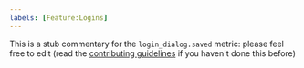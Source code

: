 ```yaml
---
labels: [Feature:Logins]
---
```


This is a stub commentary for the `login_dialog.saved` metric: please feel free to edit (read the
[contributing guidelines](https://github.com/mozilla/glean-annotations/blob/main/CONTRIBUTING.md)
if you haven't done this before)
